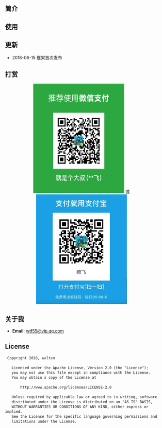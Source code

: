 ## 简介 

## 使用 

## 更新
* 2018-06-15 框架首次发布

## 打赏
<div align="center">
   <img src="screenshot/weixin.png" height="360" width=300" >
   或
   <img src="screenshot/alipay.png" height="360" width="300" >
</div>

## 关于我
* **Email**: <wtf55@vip.qq.com>  

## License
``` 
 Copyright 2018, walten       
  
   Licensed under the Apache License, Version 2.0 (the "License");
   you may not use this file except in compliance with the License.
   You may obtain a copy of the License at 
 
       http://www.apache.org/licenses/LICENSE-2.0 

   Unless required by applicable law or agreed to in writing, software
   distributed under the License is distributed on an "AS IS" BASIS,
   WITHOUT WARRANTIES OR CONDITIONS OF ANY KIND, either express or implied.
   See the License for the specific language governing permissions and
   limitations under the License.
```
